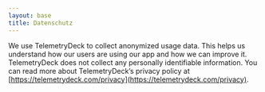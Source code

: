 ```yaml
---
layout: base
title: Datenschutz
---
```


We use TelemetryDeck to collect anonymized usage data. This helps us understand how our users are using our app and how we can improve it. TelemetryDeck does not collect any personally identifiable information. You can read more about TelemetryDeck’s privacy policy at [https://telemetrydeck.com/privacy](https://telemetrydeck.com/privacy).
